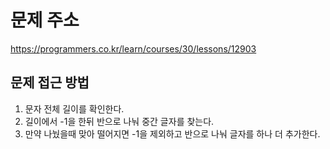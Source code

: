 # 문제 주소
https://programmers.co.kr/learn/courses/30/lessons/12903

## 문제 접근 방법
1. 문자 전체 길이를 확인한다.
2. 길이에서 -1을 한뒤 반으로 나눠 중간 글자를 찾는다.
3. 만약 나눴을때 맞아 떨어지면 -1을 제외하고 반으로 나눠 글자를 하나 더 추가한다.